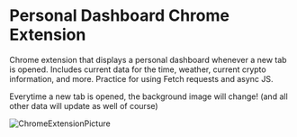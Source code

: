# Personal Dashboard Chrome Extension
 Chrome extension that displays a personal dashboard whenever a new tab is opened. Includes current data for the time, weather, current crypto information, and more. 
 Practice for using Fetch requests and async JS. 
 
 Everytime a new tab is opened, the background image will change! (and all other data will update as well of course)

![ChromeExtensionPicture](https://user-images.githubusercontent.com/99769547/168345654-3eeb292b-6f73-4690-bcc7-5a0d3bdb4e52.jpg)

